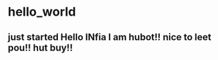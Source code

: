 # hello_world
just started
Hello INfia
I am hubot!!
 nice to leet pou!!
 hut buy!!
----------------------------
